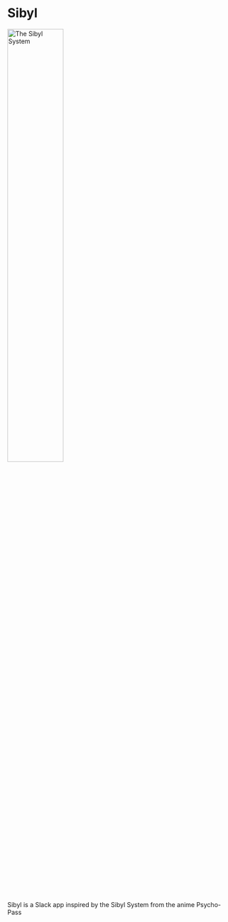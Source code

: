 # Sibyl
<img src="https://cloud.githubusercontent.com/assets/9427813/16609200/e0a42b1e-4306-11e6-89cf-cc4a123a016f.png" alt="The Sibyl System" title="Sibyl" width="50%">

Sibyl is a Slack app inspired by the Sibyl System from the anime Psycho-Pass
